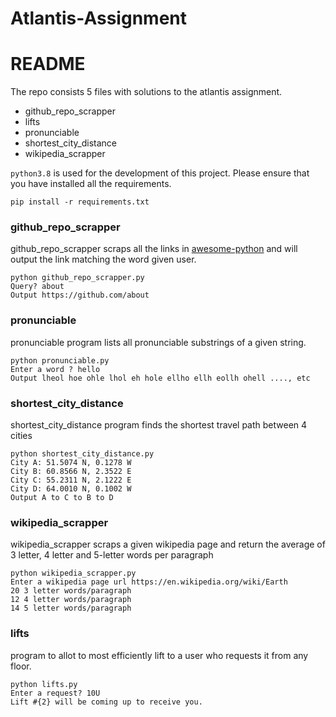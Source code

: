 # Atlantis-Assignment
# README

The repo consists 5 files with solutions to the atlantis assignment.

- github_repo_scrapper
- lifts
- pronunciable
- shortest_city_distance
- wikipedia_scrapper

`python3.8` is used for the development of this project.
Please ensure that you have installed all the requirements.

```shell
pip install -r requirements.txt
```

### github_repo_scrapper
github_repo_scrapper scraps all the links in [awesome-python](https://github.com/vinta/awesome-python) and will output the link matching the word given user.

```shell
python github_repo_scrapper.py
Query? about
Output https://github.com/about
```

### pronunciable
pronunciable program lists all pronunciable substrings of a given string.
```shell
python pronunciable.py
Enter a word ? hello
Output lheol hoe ohle lhol eh hole ellho ellh eollh ohell ...., etc
```

### shortest_city_distance
shortest_city_distance program finds the shortest travel path between 4 cities
```shell
python shortest_city_distance.py
City A: 51.5074 N, 0.1278 W
City B: 60.8566 N, 2.3522 E
City C: 55.2311 N, 2.1222 E
City D: 64.0010 N, 0.1002 W
Output A to C to B to D
```

### wikipedia_scrapper
wikipedia_scrapper scraps a given wikipedia page and return the average of 3 letter, 4 letter and 5-letter words per paragraph
```shell
python wikipedia_scrapper.py
Enter a wikipedia page url https://en.wikipedia.org/wiki/Earth
20 3 letter words/paragraph
12 4 letter words/paragraph
14 5 letter words/paragraph
```

### lifts
program to allot to most efficiently lift to a user who requests it from any floor.
```shell
python lifts.py
Enter a request? 10U
Lift #{2} will be coming up to receive you.
```